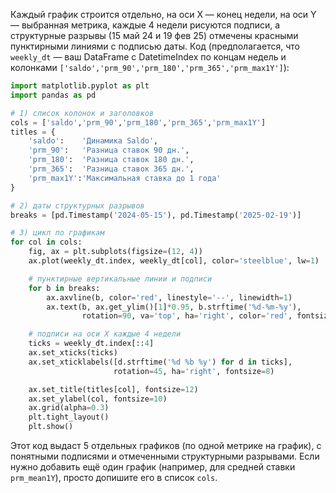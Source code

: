 Каждый график строится отдельно, на оси X — конец недели, на оси Y — выбранная метрика, каждые 4 недели рисуются подписи, а структурные разрывы (15 май 24 и 19 фев 25) отмечены красными пунктирными линиями с подписью даты. Код (предполагается, что `weekly_dt` — ваш DataFrame с DatetimeIndex по концам недель и колонками `['saldo','prm_90','prm_180','prm_365','prm_max1Y']`):
```python
import matplotlib.pyplot as plt
import pandas as pd

# 1) список колонок и заголовков
cols = ['saldo','prm_90','prm_180','prm_365','prm_max1Y']
titles = {
    'saldo':    'Динамика Saldo',
    'prm_90':   'Разница ставок 90 дн.',
    'prm_180':  'Разница ставок 180 дн.',
    'prm_365':  'Разница ставок 365 дн.',
    'prm_max1Y':'Максимальная ставка до 1 года'
}

# 2) даты структурных разрывов
breaks = [pd.Timestamp('2024-05-15'), pd.Timestamp('2025-02-19')]

# 3) цикл по графикам
for col in cols:
    fig, ax = plt.subplots(figsize=(12, 4))
    ax.plot(weekly_dt.index, weekly_dt[col], color='steelblue', lw=1)

    # пунктирные вертикальные линии и подписи
    for b in breaks:
        ax.axvline(b, color='red', linestyle='--', linewidth=1)
        ax.text(b, ax.get_ylim()[1]*0.95, b.strftime('%d-%m-%y'),
                rotation=90, va='top', ha='right', color='red', fontsize=8)

    # подписи на оси X каждые 4 недели
    ticks = weekly_dt.index[::4]
    ax.set_xticks(ticks)
    ax.set_xticklabels([d.strftime('%d %b %y') for d in ticks],
                       rotation=45, ha='right', fontsize=8)

    ax.set_title(titles[col], fontsize=12)
    ax.set_ylabel(col, fontsize=10)
    ax.grid(alpha=0.3)
    plt.tight_layout()
    plt.show()
```
Этот код выдаст 5 отдельных графиков (по одной метрике на график), с понятными подписями и отмеченными структурными разрывами. Если нужно добавить ещё один график (например, для средней ставки `prm_mean1Y`), просто допишите его в список `cols`.
